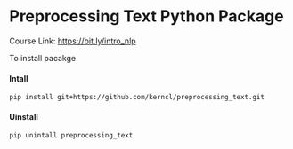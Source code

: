 # Preprocessing Text Python Package
Course Link: https://bit.ly/intro_nlp

To install pacakge
#### Intall
`pip install git+https://github.com/kerncl/preprocessing_text.git`


#### Uinstall
`pip unintall preprocessing_text`

